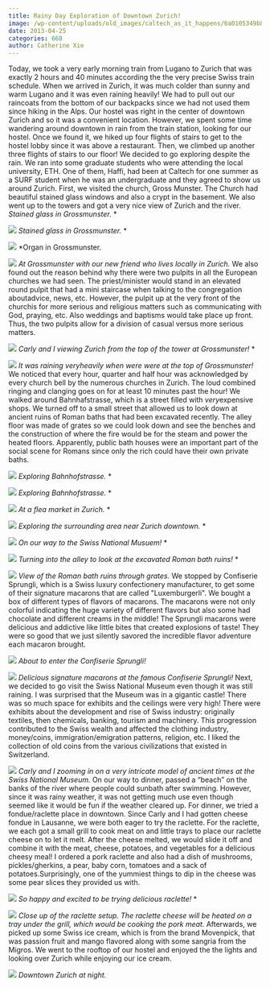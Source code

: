 ```yaml
---
title: Rainy Day Exploration of Downtown Zurich!
image: /wp-content/uploads/old_images/caltech_as_it_happens/6a0105349b8251970b017d42fc1888970c.jpg
date: 2013-04-25
categories: 668
author: Catherine Xie
---
```


Today, we took a very early morning train from Lugano to Zurich that was exactly 2 hours and 40 minutes according the the very precise Swiss train schedule. When we arrived in Zurich, it was much colder than sunny and warm Lugano and it was even raining heavily! We had to pull out our raincoats from the bottom of our backpacks since we had not used them since hiking in the Alps. Our hostel was right in the center of downtown Zurich and so it was a convenient location. However, we spent some time wandering
around downtown in rain from the train station, looking for our hostel. Once we found it, we hiked up four flights of stairs to get to the hostel lobby since it was above a restaurant. Then, we climbed up another three
flights of stairs to our floor!
We decided to go exploring despite the rain. We ran into some graduate students who were
attending the local university, ETH. One of them, Haffi, had been at Caltech
for one summer as a SURF student when he was an undergraduate and they agreed
to show us around Zurich. First, we visited the church, Gross Munster. The Church had beautiful stained glass windows and also a crypt in the basement. We also went up to the towers and got a very nice view of Zurich and the river. 
*Stained glass in Grossmunster.*
*

![](/old_images/caltech_as_it_happens/6a0105349b8251970b017d42fc1914970c.jpg)
*Stained glass in Grossmunster.*
*

![](/old_images/caltech_as_it_happens/6a0105349b8251970b017d42fc1983970c.jpg)
*Organ in Grossmunster.


![](/old_images/caltech_as_it_happens/6a0105349b8251970b017eea70762f970d.jpg)
*At Grossmunster with our new friend who lives locally in Zurich.*
We also found out the reason behind why there were two pulpits in all the European churches we had seen. The priest/minister would stand in an elevated round pulpit that had a mini staircase when talking to the congregation aboutadvice, news, etc. However, the pulpit up at the very front of the churchis for more serious and religious matters such as communicating with God, praying, etc. Also weddings and baptisms would take place up front. Thus, the two pulpits allow for a division of casual versus more serious matters.


![](/old_images/caltech_as_it_happens/6a0105349b8251970b017d42fc1d5f970c.jpg)
*Carly and I viewing Zurich from the top of the tower at Grossmunster!*
*

![](/old_images/caltech_as_it_happens/6a0105349b8251970b01901b73181b970b.jpg)
*It was raining veryheavily when were were at the top of Grossmunster!*
We noticed that every hour, quarter and half hour was acknowledged by every church bell by the numerous churches in Zurich. The loud combined ringing and clanging goes on for at least 10 minutes past the hour! We walked around Bahnhafstrasse, which is a street filled with *very*expensive shops. We turned off to a small street that allowed us to look down at ancient ruins of Roman baths that had been excavated recently. The alley floor was made of grates so we could look down and see the benches and the construction of where the fire would be for the steam and power the heated floors. Apparently, public bath houses were an important part of the social scene for Romans since only the rich could have their own private baths.


![](/old_images/caltech_as_it_happens/6a0105349b8251970b017eea707b74970d.jpg)
*Exploring Bahnhofstrasse.*
*

![](/old_images/caltech_as_it_happens/6a0105349b8251970b017d42fc1f78970c.jpg)
*Exploring Bahnhofstrasse.*
*

![](/old_images/caltech_as_it_happens/6a0105349b8251970b017eea708043970d.jpg)
*At a flea market in Zurich.*
*

![](/old_images/caltech_as_it_happens/6a0105349b8251970b017eea7080d2970d.jpg)
*Exploring the surrounding area near Zurich downtown.*
*

![](/old_images/caltech_as_it_happens/6a0105349b8251970b017d42fc273c970c.jpg)
*On our way to the Swiss National Musuem!*
*

![](/old_images/caltech_as_it_happens/6a0105349b8251970b017d42fc207c970c.jpg)
*Turning into the alley to look at the excavated Roman bath ruins!*
*

![](/old_images/caltech_as_it_happens/6a0105349b8251970b017eea707e16970d.jpg)
*View of the Roman bath ruins through grates.*
We stopped by Confiserie Sprungli, which is a Swiss luxury confectionery manufacturer, to get some of their signature macarons that are called "Luxemburgerli". We bought a box of different types of flavors of macarons. The macarons were not only colorful indicating the huge variety of different flavors but also some had chocolate and different creams in the middle! The Sprungli macarons were delicious and addictive like little bites that created explosions of taste! They were so good that we just silently savored the incredible flavor adventure each macaron brought.


![](/old_images/caltech_as_it_happens/6a0105349b8251970b017eea707f53970d.jpg)
*About to enter the Confiserie Sprungli!*


![](/old_images/caltech_as_it_happens/6a0105349b8251970b017eea707e65970d.jpg)
*Delicious signature macarons at the famous Confiserie Sprungli!*
Next, we decided to go visit the Swiss National Museum even though it was still raining. I was surprised that the Museum was in a gigantic castle! There was so much space for exhibits and the ceilings were very high! There were exhibits about the development and rise of Swiss industry: originally textiles, then chemicals, banking, tourism and machinery. This progression contributed to the Swiss wealth and affected the clothing industry, money/coins, immigration/emigration patterns, religion, etc. I liked the collection of old coins from the
various civilizations that existed in Switzerland.


![](/old_images/caltech_as_it_happens/6a0105349b8251970b01901b731f39970b.jpg)
*Carly and I zooming in on a very intricate model of ancient times at the Swiss National Museum.*
On our
way to dinner, passed a “beach” on the banks of the river where people could
sunbath after swimming. However, since it was rainy weather, it was not getting much use even though seemed like it would be fun if the weather cleared up. For dinner, we
tried a fondue/raclette place in downtown. Since Carly and I had gotten cheese fondue in Lausanne, we were both eager to try the raclette. For the raclette, we each got a small grill to cook meat on and little trays to place
our raclette cheese on to let it melt. After the cheese melted, we would slide it off and combine it with the meat, cheese,
potatoes, and vegetables for a delicious cheesy meal! I ordered a pork raclette and also had a dish of mushrooms, pickles/gherkins, a pear, baby corn, tomatoes and a sack of potatoes.Surprisingly, one of the
yummiest things to dip in the cheese was some pear slices they provided us
with.


![](/old_images/caltech_as_it_happens/6a0105349b8251970b01901b731fd5970b.jpg)
*So happy and excited to be trying delicious raclette!*
*

![](/old_images/caltech_as_it_happens/6a0105349b8251970b01901b732023970b.jpg)
*Close up of the raclette setup. The raclette cheese will be heated on a tray under the grill, which would be cooking the pork meat.*
Afterwards, we picked up some Swiss ice cream, which is from the brand Movenpick, that was passion fruit and mango flavored along with some sangria from the Migros. We went to the rooftop of our hostel and enjoyed the the lights and looking over Zurich while enjoying our ice cream.


![](/old_images/caltech_as_it_happens/6a0105349b8251970b017d42fc278d970c.jpg)
*Downtown Zurich at night.*

